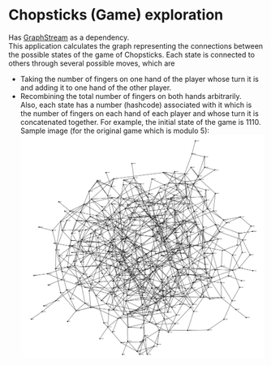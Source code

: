# Chopsticks (Game) exploration
Has [GraphStream](http://graphstream-project.org/) as a dependency.  
This application calculates the graph representing the connections between the possible states of the game of Chopsticks.
Each state is connected to others through several possible moves, which are  
* Taking the number of fingers on one hand of the player whose turn it is and adding it to one hand of the other player.
* Recombining the total number of fingers on both hands arbitrarily.  
Also, each state has a number (hashcode) associated with it which is the number of fingers on each hand of each player
and whose turn it is concatenated together. For example, the initial state of the game is 1110.  
Sample image (for the original game which is modulo 5):
![Graph of game states](/src/rpsgame/images/graph.png)
